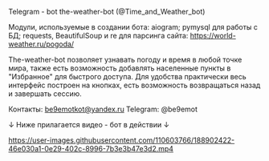 Telegram - bot the-weather-bot (@Time_and_Weather_bot)

Модули, используемые в создании бота: aiogram; pymysql для работы с БД; requests, BeautifulSoup и re для парсинга сайта: https://world-weather.ru/pogoda/

The-weather-bot позволяет узнавать погоду и время в любой точке мира, также есть возможность добавлять населенные пункты в "Избранное" для быстрого доступа. Для удобства практически весь интерфейс построен на кнопках, есть возможность возвращаться назад и завершать сессию.

Контакты: be9emotkot@yandex.ru Telegram: @be9emot

↓ Ниже прилагается видео - бот в действии ↓

https://user-images.githubusercontent.com/110603766/188902422-46e030a1-0e29-402c-8996-7b3e3b47e3d2.mp4

